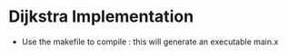 # Dijkstra Implementation 

* Use the makefile to compile : this will generate an executable main.x
